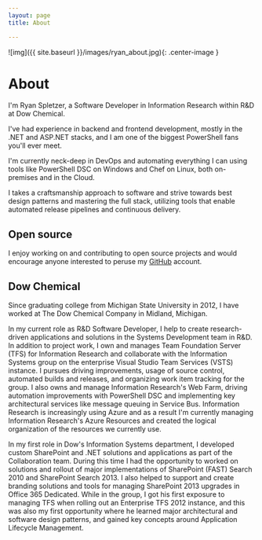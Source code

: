 ```yaml
---
layout: page
title: About

---
```


![img]({{ site.baseurl }}/images/ryan_about.jpg){: .center-image }

# About

I'm Ryan Spletzer, a Software Developer in Information Research within R&D at Dow Chemical.

I've had experience in backend and frontend development, mostly in the .NET and ASP.NET stacks, and I am one of the biggest PowerShell fans you'll ever meet.

I'm currently neck-deep in DevOps and automating everything I can using tools like PowerShell DSC on Windows and Chef on Linux, both on-premises and in the Cloud.

I takes a craftsmanship approach to software and strive towards best design patterns and mastering the full stack, utilizing tools that enable automated release pipelines and continuous delivery.

## Open source

I enjoy working on and contributing to open source projects and would encourage anyone interested to peruse my [GitHub](https://github.com/ryanspletzer) account.

## Dow Chemical

Since graduating college from Michigan State University in 2012, I have worked at The Dow Chemical Company in Midland, Michigan.

In my current role as R&D Software Developer, I help to create research-driven applications and solutions in the Systems Development team in R&D. In addition to project work, I own and manages Team Foundation Server (TFS) for Information Research and collaborate with the Information Systems group on the enterprise Visual Studio Team Services (VSTS) instance. I pursues driving improvements, usage of source control, automated builds and releases, and organizing work item tracking for the group. I also owns and manage Information Research's Web Farm, driving automation improvements with PowerShell DSC and implementing key architectural services like message queuing in Service Bus. Information Research is increasingly using Azure and as a result I'm currently managing Information Research's Azure Resources and created the logical organization of the resources we currently use.

In my first role in Dow's Information Systems department, I developed custom SharePoint and .NET solutions and applications as part of the Collaboration team. During this time I had the opportunity to worked on solutions and rollout of major implementations of SharePoint (FAST) Search 2010 and SharePoint Search 2013. I also helped to support and create branding solutions and tools for managing SharePoint 2013 upgrades in Office 365 Dedicated. While in the group, I got his first exposure to managing TFS when rolling out an Enterprise TFS 2012 instance, and this was also my first opportunity where he learned major architectural and software design patterns, and gained key concepts around Application Lifecycle Management.
